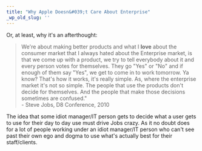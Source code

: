 ```yaml
---
title: "Why Apple Doesn&#039;t Care About Enterprise"
_wp_old_slug: ''
---
```

<p>Or, at least, why it's an afterthought:</p>
<blockquote><p>We're about making better products and what I <strong>love</strong> about the consumer market that I always hated about the Enterprise market, is that we come up with a product, we try to tell everybody about it and every person votes for themselves.  They go "Yes" or "No" and if enough of them say "Yes", we get to come in to work tomorrow.  Ya know?  That's how it works, it's really simple.  As, where the enterprise market it's not so simple.  The people that use the products don't decide for themselves.  And the people that make those decisions sometimes are confused."<br />
- Steve Jobs, D8 Conference, 2010</p></blockquote>
<p>The idea that some idiot manager/IT person gets to decide what a user gets to use for their day to day use must drive Jobs crazy.  As it no doubt does for a lot of people working under an idiot manager/IT person who can't see past their own ego and dogma to use what's actually best for their staff/clients.</p>
